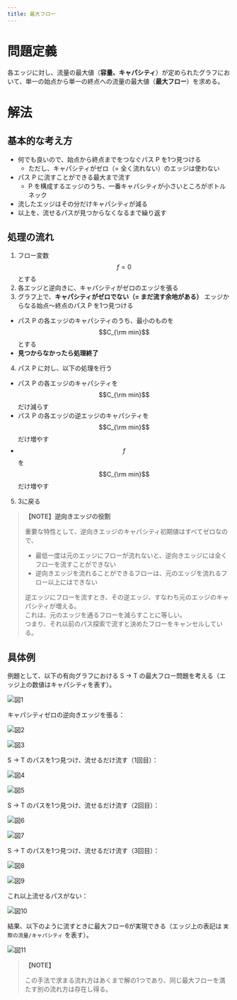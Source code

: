 ```yaml
---
title: 最大フロー
---
```


# 問題定義

各エッジに対し、流量の最大値（**容量、キャパシティ**）が定められたグラフにおいて、単一の始点から単一の終点への流量の最大値（**最大フロー**）を求める。


# 解法

## 基本的な考え方

- 何でも良いので、始点から終点までをつなぐパス P を1つ見つける
  - ただし、キャパシティがゼロ（= 全く流れない）のエッジは使わない
- パス P に流すことができる最大まで流す
  - P を構成するエッジのうち、一番キャパシティが小さいところがボトルネック
- 流したエッジはその分だけキャパシティが減る
- 以上を、流せるパスが見つからなくなるまで繰り返す


## 処理の流れ

1. フロー変数 $$f = 0$$ とする
2. 各エッジと逆向きに、キャパシティがゼロのエッジを張る
3. グラフ上で、**キャパシティがゼロでない（= まだ流す余地がある）** エッジからなる始点〜終点のパス P を1つ見つける
  - パス P の各エッジのキャパシティのうち、最小のものを $$C_{\rm min}$$ とする
  - **見つからなかったら処理終了**
4. パス P に対し、以下の処理を行う
  - パス P の各エッジのキャパシティを $$C_{\rm min}$$ だけ減らす
  - パス P の各エッジの逆エッジのキャパシティを $$C_{\rm min}$$ だけ増やす
  - $$f$$ を $$C_{\rm min}$$ だけ増やす
5. 3に戻る

> **【NOTE】逆向きエッジの役割**
>
> 重要な特性として、逆向きエッジのキャパシティ初期値はすべてゼロなので、
> - 最低一度は元のエッジにフローが流れないと、逆向きエッジには全くフローを流すことができない
> - 逆向きエッジを流れることができるフローは、元のエッジを流れるフロー以上にはできない
>
> 逆エッジにフローを流すとき、その逆エッジ、すなわち元のエッジのキャパシティが増える。  
> これは、元のエッジを通るフローを減らすことに等しい。  
> つまり、それ以前のパス探索で流すと決めたフローをキャンセルしている。


## 具体例

例題として、以下の有向グラフにおける S → T の最大フロー問題を考える（エッジ上の数値はキャパシティを表す）。

![図1](https://user-images.githubusercontent.com/13412823/73256355-1e5e7d00-4205-11ea-80c9-80428cfd21da.png)

キャパシティゼロの逆向きエッジを張る：

![図2](https://user-images.githubusercontent.com/13412823/73256356-1ef71380-4205-11ea-9620-a164271e3d3e.png)

![図3](https://user-images.githubusercontent.com/13412823/73256357-1ef71380-4205-11ea-87e1-e6af66512956.png)

S → T のパスを1つ見つけ、流せるだけ流す（1回目）：

![図4](https://user-images.githubusercontent.com/13412823/73256358-1ef71380-4205-11ea-8d0e-eb7e6ef13025.png)

![図5](https://user-images.githubusercontent.com/13412823/73256359-1ef71380-4205-11ea-88ee-9b1a015ef3d6.png)

S → T のパスを1つ見つけ、流せるだけ流す（2回目）：

![図6](https://user-images.githubusercontent.com/13412823/73256360-1f8faa00-4205-11ea-8d02-dbc47886c7ee.png)

![図7](https://user-images.githubusercontent.com/13412823/73256363-1f8faa00-4205-11ea-9bd7-f36afc8361a1.png)

S → T のパスを1つ見つけ、流せるだけ流す（3回目）：

![図8](https://user-images.githubusercontent.com/13412823/73256364-1f8faa00-4205-11ea-9c09-c7d3a567036b.png)

![図9](https://user-images.githubusercontent.com/13412823/73256365-1f8faa00-4205-11ea-9531-6f4a87dbbe22.png)

これ以上流せるパスがない：

![図10](https://user-images.githubusercontent.com/13412823/73256366-20284080-4205-11ea-8e7a-7ab419fc8f21.png)

結果、以下のように流すときに最大フロー6が実現できる（エッジ上の表記は `実際の流量/キャパシティ` を表す）。

![図11](https://user-images.githubusercontent.com/13412823/73256367-20284080-4205-11ea-8d7e-7fcc2dc385ad.png)

> **【NOTE】**
>
> この手法で求まる流れ方はあくまで解の1つであり、同じ最大フローを満たす別の流れ方は存在し得る。
